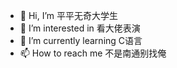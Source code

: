 - 👋 Hi, I’m 平平无奇大学生
- 👀 I’m interested in 看大佬表演
- 🌱 I’m currently learning C语言
- 📫 How to reach me 不是南通别找俺

<!---
Yousafer/Yousafer is a ✨ special ✨ repository because its `README.md` (this file) appears on your GitHub profile.
You can click the Preview link to take a look at your changes.
--->
